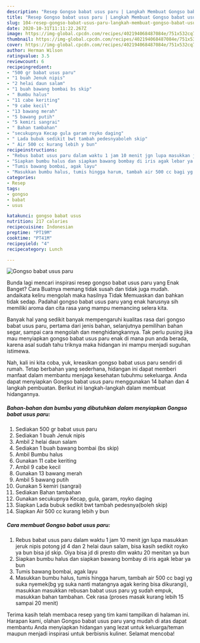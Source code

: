 ```yaml
---
description: "Resep Gongso babat usus paru | Langkah Membuat Gongso babat usus paru Yang Bisa Manjain Lidah"
title: "Resep Gongso babat usus paru | Langkah Membuat Gongso babat usus paru Yang Bisa Manjain Lidah"
slug: 104-resep-gongso-babat-usus-paru-langkah-membuat-gongso-babat-usus-paru-yang-bisa-manjain-lidah
date: 2020-10-31T11:11:22.267Z
image: https://img-global.cpcdn.com/recipes/402194068487084e/751x532cq70/gongso-babat-usus-paru-foto-resep-utama.jpg
thumbnail: https://img-global.cpcdn.com/recipes/402194068487084e/751x532cq70/gongso-babat-usus-paru-foto-resep-utama.jpg
cover: https://img-global.cpcdn.com/recipes/402194068487084e/751x532cq70/gongso-babat-usus-paru-foto-resep-utama.jpg
author: Herman Wilson
ratingvalue: 3.5
reviewcount: 6
recipeingredient:
- "500 gr babat usus paru"
- "1 buah Jenuk nipis"
- "2 helai daun salam"
- "1 buah bawang bombai bs skip"
- " Bumbu halus"
- "11 cabe keriting"
- "9 cabe kecil"
- "13 bawang merah"
- "5 bawang putih"
- "5 kemiri sangrai"
- " Bahan tambahan"
- "secukupnya Kecap gula garam royko daging"
- " Lada bubuk sedikit bwt tambah pedesnyaboleh skip"
- " Air 500 cc kurang lebih y bun"
recipeinstructions:
- "Rebus babat usus paru dalam waktu 1 jam 10 menit jgn lupa masukkan jeruk nipis potong jd 4 dan 2 helai daun salam, bisa kasih sedikit royko ya bun bisa jd skip. Oiya bisa jd di presto dlm waktu 20 menitan ya bun"
- "Siapkan bumbu halus dan siapkan bawang bombay di iris agak lebar ya bun"
- "Tumis bawang bombai, agak layu"
- "Masukkan bumbu halus, tumis hingga harum, tambah air 500 cc bagi yg suka nyemek(bg yg suka nanti matangnya agak kering bisa dikurangi), masukkan masukkan rebusan babat usus paru yg sudah empuk, masukkan bahan tambahan. Cek rasa (proses masak kurang lebih 15 sampai 20 menit)"
categories:
- Resep
tags:
- gongso
- babat
- usus

katakunci: gongso babat usus 
nutrition: 217 calories
recipecuisine: Indonesian
preptime: "PT19M"
cooktime: "PT41M"
recipeyield: "4"
recipecategory: Lunch

---
```



![Gongso babat usus paru](https://img-global.cpcdn.com/recipes/402194068487084e/751x532cq70/gongso-babat-usus-paru-foto-resep-utama.jpg)

Bunda lagi mencari inspirasi resep gongso babat usus paru yang Enak Banget? Cara Buatnya memang tidak susah dan tidak juga mudah. andaikata keliru mengolah maka hasilnya Tidak Memuaskan dan bahkan tidak sedap. Padahal gongso babat usus paru yang enak harusnya sih memiliki aroma dan cita rasa yang mampu memancing selera kita.

Banyak hal yang sedikit banyak mempengaruhi kualitas rasa dari gongso babat usus paru, pertama dari jenis bahan, selanjutnya pemilihan bahan segar, sampai cara mengolah dan menghidangkannya. Tak perlu pusing jika mau menyiapkan gongso babat usus paru enak di mana pun anda berada, karena asal sudah tahu triknya maka hidangan ini mampu menjadi suguhan istimewa.




Nah, kali ini kita coba, yuk, kreasikan gongso babat usus paru sendiri di rumah. Tetap berbahan yang sederhana, hidangan ini dapat memberi manfaat dalam membantu menjaga kesehatan tubuhmu sekeluarga. Anda dapat menyiapkan Gongso babat usus paru menggunakan 14 bahan dan 4 langkah pembuatan. Berikut ini langkah-langkah dalam membuat hidangannya.

<!--inarticleads1-->

##### Bahan-bahan dan bumbu yang dibutuhkan dalam menyiapkan Gongso babat usus paru:

1. Sediakan 500 gr babat usus paru
1. Sediakan 1 buah Jenuk nipis
1. Ambil 2 helai daun salam
1. Sediakan 1 buah bawang bombai (bs skip)
1. Ambil  Bumbu halus
1. Gunakan 11 cabe keriting
1. Ambil 9 cabe kecil
1. Gunakan 13 bawang merah
1. Ambil 5 bawang putih
1. Gunakan 5 kemiri (sangrai)
1. Sediakan  Bahan tambahan
1. Gunakan secukupnya Kecap, gula, garam, royko daging
1. Siapkan  Lada bubuk sedikit bwt tambah pedesnya(boleh skip)
1. Siapkan  Air 500 cc kurang lebih y bun




<!--inarticleads2-->

##### Cara membuat Gongso babat usus paru:

1. Rebus babat usus paru dalam waktu 1 jam 10 menit jgn lupa masukkan jeruk nipis potong jd 4 dan 2 helai daun salam, bisa kasih sedikit royko ya bun bisa jd skip. Oiya bisa jd di presto dlm waktu 20 menitan ya bun
1. Siapkan bumbu halus dan siapkan bawang bombay di iris agak lebar ya bun
1. Tumis bawang bombai, agak layu
1. Masukkan bumbu halus, tumis hingga harum, tambah air 500 cc bagi yg suka nyemek(bg yg suka nanti matangnya agak kering bisa dikurangi), masukkan masukkan rebusan babat usus paru yg sudah empuk, masukkan bahan tambahan. Cek rasa (proses masak kurang lebih 15 sampai 20 menit)




Terima kasih telah membaca resep yang tim kami tampilkan di halaman ini. Harapan kami, olahan Gongso babat usus paru yang mudah di atas dapat membantu Anda menyiapkan hidangan yang lezat untuk keluarga/teman maupun menjadi inspirasi untuk berbisnis kuliner. Selamat mencoba!
